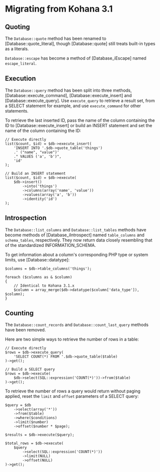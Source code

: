 
# Migrating from Kohana 3.1


## Quoting

The `Database::quote` method has been renamed to [Database::quote_literal],
though [Database::quote] still treats built-in types as a literals.

`Database::escape` has become a method of [Database_iEscape] named
`escape_literal`.


## Execution

The `Database::query` method has been split into three methods,
[Database::execute_command], [Database::execute_insert] and
[Database::execute_query]. Use `execute_query` to retrieve a result set, from a
SELECT statement for example, and use `execute_command` for other statements.

To retrieve the last inserted ID, pass the name of the column containing the ID
to [Database::execute_insert] or build an INSERT statement and set the name of
the column containing the ID:

    // Execute directly
    list($count, $id) = $db->execute_insert(
        'INSERT INTO '.$db->quote_table('things')
        .' ("name", "value")'
        ." VALUES ('a', 'b')",
        'id'
    );

    // Build an INSERT statement
    list($count, $id) = $db->execute(
        $db->insert()
            ->into('things')
            ->columns(array('name', 'value'))
            ->values(array('a', 'b'))
            ->identity('id')
    );


## Introspection

The `Database::list_columns` and `Database::list_tables` methods have become
methods of [Database_iIntrospect] named `table_columns` and `schema_tables`,
respectively. They now return data closely resembling that of the standardized
INFORMATION_SCHEMA.

To get information about a column's corresponding PHP type or system limits, use
[Database::datatype]:

    $columns = $db->table_columns('things');

    foreach ($columns as & $column)
    {
        // Identical to Kohana 3.1.x
        $column = array_merge($db->datatype($column['data_type']), $column);
    }


## Counting

The `Database::count_records` and `Database::count_last_query` methods have been
removed.

Here are two simple ways to retrieve the number of rows in a table:

    // Execute directly
    $rows = $db->execute_query(
        'SELECT COUNT(*) FROM '.$db->quote_table($table)
    )->get();

    // Build a SELECT query
    $rows = $db->execute(
        $db->select(SQL::expression('COUNT(*)'))->from($table)
    )->get();

To retrieve the number of rows a query would return without paging applied,
reset the `limit` and `offset` parameters of a SELECT query:

    $query = $db
        ->select(array('*'))
        ->from($table)
        ->where($conditions)
        ->limit($number)
        ->offset($number * $page);

    $results = $db->execute($query);

    $total_rows = $db->execute(
        $query
            ->select(SQL::expression('COUNT(*)'))
            ->limit(NULL)
            ->offset(NULL)
    )->get();

